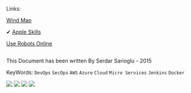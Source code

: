 
Links: 

<a href="https://earth.nullschool.net/#current/wind/surface/level/orthographic=-325.28,40.87,3000/loc=30.205,39.525" target="_blank"> Wind Map</a>

 ✔ <a href="https://dbrand.com/" target="_blank"> Apple Skills</a>

<a href="https://letsrobot.tv/" target="_blank"> Use Robots Online</a>


##
This Document has been written By Serdar Sarioglu - 2015

KeyWords: `DevOps` `SecOps` `AWS` `Azure` `Cloud` `Micro Services` `Jenkins` `Docker`

<a href="https://mysystem.org" title="Mysystem.org"><img src="https://img.shields.io/badge/Visit-mysite-green.svg"></a>
<a href="https://www.paypal.me/ssarioglu" title="Support project"><img src="https://img.shields.io/badge/Donate-me-red.svg"></a>
<a href="mailto:serdar.sarioglu@mysystem.org" title="Email"><img src="https://img.shields.io/badge/Email-me-blue.svg"></a>
<a href="https://www.linkedin.com/in/serdarsarioglu/" title="Linkedin"><img src="https://img.shields.io/badge/Linkedin-me-orange.svg"></a>
